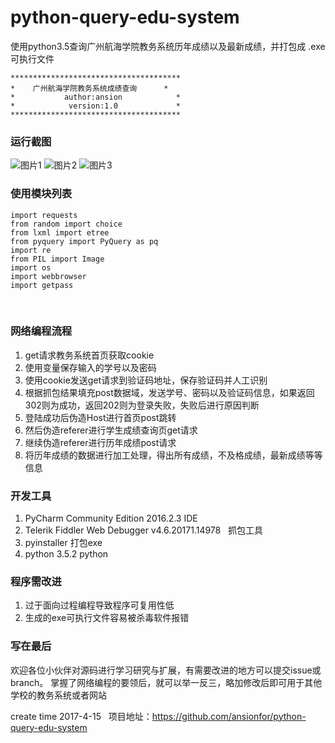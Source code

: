 # python-query-edu-system
使用python3.5查询广州航海学院教务系统历年成绩以及最新成绩，并打包成 .exe可执行文件

    **************************************
    *    广州航海学院教务系统成绩查询      *
    *           author:ansion            *
    *            version:1.0             *
    **************************************

### 运行截图
![图片1](http://oofqetkp1.bkt.clouddn.com/QQ%E6%88%AA%E5%9B%BE20170415121105.png "title")
![图片2](http://oofqetkp1.bkt.clouddn.com/QQ%E6%88%AA%E5%9B%BE20170415121141.png "title")
![图片3](http://oofqetkp1.bkt.clouddn.com/QQ%E6%88%AA%E5%9B%BE20170415121033.png "title")

### 使用模块列表
      
    import requests
    from random import choice
    from lxml import etree
    from pyquery import PyQuery as pq
    import re
    from PIL import Image
    import os
    import webbrowser
    import getpass
 
### 网络编程流程
1. get请求教务系统首页获取cookie
2. 使用变量保存输入的学号以及密码
3. 使用cookie发送get请求到验证码地址，保存验证码并人工识别
4. 根据抓包结果填充post数据域，发送学号、密码以及验证码信息，如果返回302则为成功，返回202则为登录失败，失败后进行原因判断
5. 登陆成功后伪造Host进行首页post跳转
6. 然后伪造referer进行学生成绩查询页get请求
7. 继续伪造referer进行历年成绩post请求
8. 将历年成绩的数据进行加工处理，得出所有成绩，不及格成绩，最新成绩等等信息

### 开发工具
1. PyCharm Community Edition 2016.2.3              IDE
2. Telerik Fiddler Web Debugger v4.6.20171.14978   抓包工具
3. pyinstaller                                     打包exe
4. python 3.5.2                                    python 

### 程序需改进
1. 过于面向过程编程导致程序可复用性低
2. 生成的exe可执行文件容易被杀毒软件报错

### 写在最后
欢迎各位小伙伴对源码进行学习研究与扩展，有需要改进的地方可以提交issue或branch。
掌握了网络编程的要领后，就可以举一反三，略加修改后即可用于其他学校的教务系统或者网站

create time 2017-4-15  
项目地址：https://github.com/ansionfor/python-query-edu-system
